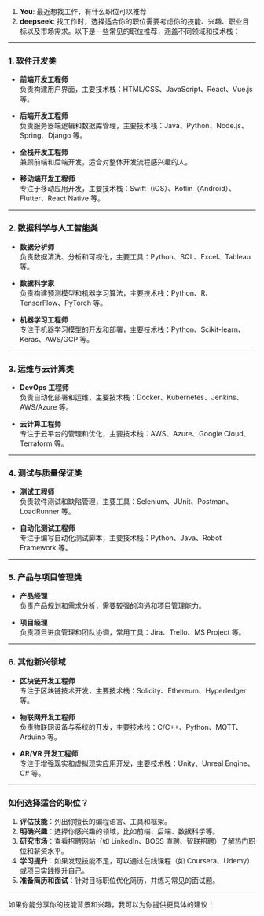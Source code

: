 1. **You**: 最近想找工作，有什么职位可以推荐
2. **deepseek**: 找工作时，选择适合你的职位需要考虑你的技能、兴趣、职业目标以及市场需求。以下是一些常见的职位推荐，涵盖不同领域和技术栈：

---

### **1. 软件开发类**
- **前端开发工程师**  
  负责构建用户界面，主要技术栈：HTML/CSS、JavaScript、React、Vue.js 等。
  
- **后端开发工程师**  
  负责服务器端逻辑和数据库管理，主要技术栈：Java、Python、Node.js、Spring、Django 等。
  
- **全栈开发工程师**  
  兼顾前端和后端开发，适合对整体开发流程感兴趣的人。
  
- **移动端开发工程师**  
  专注于移动应用开发，主要技术栈：Swift（iOS）、Kotlin（Android）、Flutter、React Native 等。

---

### **2. 数据科学与人工智能类**
- **数据分析师**  
  负责数据清洗、分析和可视化，主要工具：Python、SQL、Excel、Tableau 等。
  
- **数据科学家**  
  负责构建预测模型和机器学习算法，主要技术栈：Python、R、TensorFlow、PyTorch 等。
  
- **机器学习工程师**  
  专注于机器学习模型的开发和部署，主要技术栈：Python、Scikit-learn、Keras、AWS/GCP 等。

---

### **3. 运维与云计算类**
- **DevOps 工程师**  
  负责自动化部署和运维，主要技术栈：Docker、Kubernetes、Jenkins、AWS/Azure 等。
  
- **云计算工程师**  
  专注于云平台的管理和优化，主要技术栈：AWS、Azure、Google Cloud、Terraform 等。

---

### **4. 测试与质量保证类**
- **测试工程师**  
  负责软件测试和缺陷管理，主要工具：Selenium、JUnit、Postman、LoadRunner 等。
  
- **自动化测试工程师**  
  专注于编写自动化测试脚本，主要技术栈：Python、Java、Robot Framework 等。

---

### **5. 产品与项目管理类**
- **产品经理**  
  负责产品规划和需求分析，需要较强的沟通和项目管理能力。
  
- **项目经理**  
  负责项目进度管理和团队协调，常用工具：Jira、Trello、MS Project 等。

---

### **6. 其他新兴领域**
- **区块链开发工程师**  
  专注于区块链技术开发，主要技术栈：Solidity、Ethereum、Hyperledger 等。
  
- **物联网开发工程师**  
  负责物联网设备与系统的开发，主要技术栈：C/C++、Python、MQTT、Arduino 等。
  
- **AR/VR 开发工程师**  
  专注于增强现实和虚拟现实应用开发，主要技术栈：Unity、Unreal Engine、C# 等。

---

### **如何选择适合的职位？**
1. **评估技能**：列出你擅长的编程语言、工具和框架。  
2. **明确兴趣**：选择你感兴趣的领域，比如前端、后端、数据科学等。  
3. **研究市场**：查看招聘网站（如 LinkedIn、BOSS 直聘、智联招聘）了解热门职位和薪资水平。  
4. **学习提升**：如果发现技能不足，可以通过在线课程（如 Coursera、Udemy）或项目实践提升自己。  
5. **准备简历和面试**：针对目标职位优化简历，并练习常见的面试题。

---

如果你能分享你的技能背景和兴趣，我可以为你提供更具体的建议！